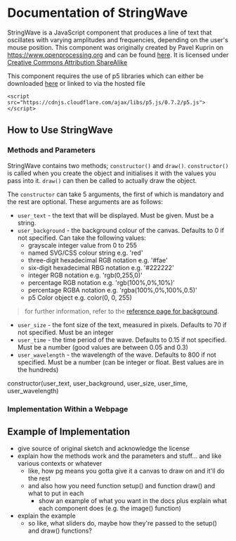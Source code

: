 # Documentation of StringWave

StringWave is a JavaScript component that produces a line of text that oscillates with varying amplitudes and frequencies, depending on the user's mouse position. This component was originally created by Pavel Kuprin on https://www.openprocessing.org and can be found [here](https://www.openprocessing.org/sketch/645694). It is licensed under [Creative Commons Attribution ShareAlike](https://creativecommons.org/licenses/by-sa/3.0/)

This component requires the use of p5 libraries which can either be downloaded [here](https://p5js.org/download/) or linked to via the hosted file
```
<script src="https://cdnjs.cloudflare.com/ajax/libs/p5.js/0.7.2/p5.js"></script>
```

## How to Use StringWave

### Methods and Parameters
StringWave contains two methods; `constructor()` and `draw()`. `constructor()` is called when you create the object and initialises it with the values you pass into it. `draw()` can then be called to actually draw the object.

The `constructor` can take 5 arguments, the first of which is mandatory and the rest are optional. These arguments are as follows:
* `user_text` - the text that will be displayed. Must be given. Must be a string.
* `user_background` - the background colour of the canvas. Defaults to 0 if not specified. Can take the following values:
    * grayscale integer value from 0 to 255
    * named SVG/CSS colour string e.g. 'red'
    * three-digit hexadecimal RGB notation e.g. '#fae'
    * six-digit hexadecimal RBG notation e.g. '#222222'
    * integer RGB notation e.g. 'rgb(0,255,0)'
    * percentage RGB notation e.g. 'rgb(100%,0%,10%)'
    * percentage RGBA notation e.g. 'rgba(100%,0%,100%,0.5)'
    * p5 Color object e.g. color(0, 0, 255)
> for further information, refer to the [reference page for background](https://p5js.org/reference/#/p5/background).
* `user_size` - the font size of the text, measured in pixels. Defaults to 70 if not specified. Must be an integer
* `user_time` - the time period of the wave. Defaults to 0.15 if not specified. Must be a number (good values are between 0.05 and 0.3)
* `user_wavelength` - the wavelength of the wave. Defaults to 800 if not specified. Must be a number (can be integer or float. Best values are in the hundreds)


constructor(user_text, user_background, user_size, user_time, user_wavelength)

### Implementation Within a Webpage

## Example of Implementation

* give source of original sketch and acknowledge the license
* explain how the methods work and the parameters and stuff... and like various contexts or whatever
    * like, how pg means you gotta give it a canvas to draw on and it'll do the rest
    * and also how you need function setup() and function draw() and what to put in each
        * show an example of what you want in the docs plus explain what each component does (e.g. the image() function)
* explain the example
    * so like, what sliders do, maybe how they're passed to the setup() and draw() functions?